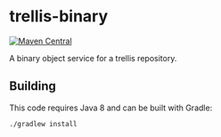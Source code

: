 # trellis-binary

[![Maven Central](https://maven-badges.herokuapp.com/maven-central/org.trellisldp/trellis-binary/badge.svg)](https://maven-badges.herokuapp.com/maven-central/org.trellisldp/trellis-binary/)

A binary object service for a trellis repository.

## Building

This code requires Java 8 and can be built with Gradle:

    ./gradlew install
